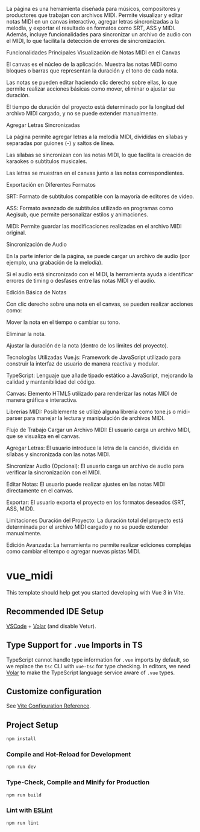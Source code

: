 La página es una herramienta diseñada para músicos, compositores y productores que trabajan con archivos MIDI. Permite visualizar y editar notas MIDI en un canvas interactivo, agregar letras sincronizadas a la melodía, y exportar el resultado en formatos como SRT, ASS y MIDI. Además, incluye funcionalidades para sincronizar un archivo de audio con el MIDI, lo que facilita la detección de errores de sincronización.

Funcionalidades Principales
Visualización de Notas MIDI en el Canvas

El canvas es el núcleo de la aplicación. Muestra las notas MIDI como bloques o barras que representan la duración y el tono de cada nota.

Las notas se pueden editar haciendo clic derecho sobre ellas, lo que permite realizar acciones básicas como mover, eliminar o ajustar su duración.

El tiempo de duración del proyecto está determinado por la longitud del archivo MIDI cargado, y no se puede extender manualmente.

Agregar Letras Sincronizadas

La página permite agregar letras a la melodía MIDI, divididas en sílabas y separadas por guiones (-) y saltos de línea.

Las sílabas se sincronizan con las notas MIDI, lo que facilita la creación de karaokes o subtítulos musicales.

Las letras se muestran en el canvas junto a las notas correspondientes.

Exportación en Diferentes Formatos

SRT: Formato de subtítulos compatible con la mayoría de editores de video.

ASS: Formato avanzado de subtítulos utilizado en programas como Aegisub, que permite personalizar estilos y animaciones.

MIDI: Permite guardar las modificaciones realizadas en el archivo MIDI original.

Sincronización de Audio

En la parte inferior de la página, se puede cargar un archivo de audio (por ejemplo, una grabación de la melodía).

Si el audio está sincronizado con el MIDI, la herramienta ayuda a identificar errores de timing o desfases entre las notas MIDI y el audio.

Edición Básica de Notas

Con clic derecho sobre una nota en el canvas, se pueden realizar acciones como:

Mover la nota en el tiempo o cambiar su tono.

Eliminar la nota.

Ajustar la duración de la nota (dentro de los límites del proyecto).

Tecnologías Utilizadas
Vue.js: Framework de JavaScript utilizado para construir la interfaz de usuario de manera reactiva y modular.

TypeScript: Lenguaje que añade tipado estático a JavaScript, mejorando la calidad y mantenibilidad del código.

Canvas: Elemento HTML5 utilizado para renderizar las notas MIDI de manera gráfica e interactiva.

Librerías MIDI: Posiblemente se utilizó alguna librería como tone.js o midi-parser para manejar la lectura y manipulación de archivos MIDI.

Flujo de Trabajo
Cargar un Archivo MIDI: El usuario carga un archivo MIDI, que se visualiza en el canvas.

Agregar Letras: El usuario introduce la letra de la canción, dividida en sílabas y sincronizada con las notas MIDI.

Sincronizar Audio (Opcional): El usuario carga un archivo de audio para verificar la sincronización con el MIDI.

Editar Notas: El usuario puede realizar ajustes en las notas MIDI directamente en el canvas.

Exportar: El usuario exporta el proyecto en los formatos deseados (SRT, ASS, MIDI).

Limitaciones
Duración del Proyecto: La duración total del proyecto está determinada por el archivo MIDI cargado y no se puede extender manualmente.

Edición Avanzada: La herramienta no permite realizar ediciones complejas como cambiar el tempo o agregar nuevas pistas MIDI.
# vue_midi

This template should help get you started developing with Vue 3 in Vite.

## Recommended IDE Setup

[VSCode](https://code.visualstudio.com/) + [Volar](https://marketplace.visualstudio.com/items?itemName=Vue.volar) (and disable Vetur).

## Type Support for `.vue` Imports in TS

TypeScript cannot handle type information for `.vue` imports by default, so we replace the `tsc` CLI with `vue-tsc` for type checking. In editors, we need [Volar](https://marketplace.visualstudio.com/items?itemName=Vue.volar) to make the TypeScript language service aware of `.vue` types.

## Customize configuration

See [Vite Configuration Reference](https://vitejs.dev/config/).

## Project Setup

```sh
npm install
```

### Compile and Hot-Reload for Development

```sh
npm run dev
```

### Type-Check, Compile and Minify for Production

```sh
npm run build
```

### Lint with [ESLint](https://eslint.org/)

```sh
npm run lint
```
